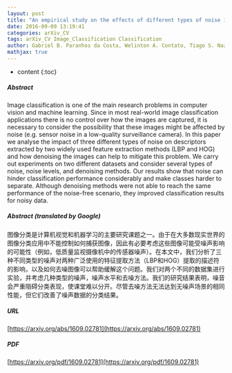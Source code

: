 ```yaml
---
layout: post
title: "An empirical study on the effects of different types of noise in image classification tasks"
date: 2016-09-09 13:19:41
categories: arXiv_CV
tags: arXiv_CV Image_Classification Classification
author: Gabriel B. Paranhos da Costa, Welinton A. Contato, Tiago S. Nazare, João E. S. Batista Neto, Moacir Ponti
mathjax: true
---
```


* content
{:toc}

##### Abstract
Image classification is one of the main research problems in computer vision and machine learning. Since in most real-world image classification applications there is no control over how the images are captured, it is necessary to consider the possibility that these images might be affected by noise (e.g. sensor noise in a low-quality surveillance camera). In this paper we analyse the impact of three different types of noise on descriptors extracted by two widely used feature extraction methods (LBP and HOG) and how denoising the images can help to mitigate this problem. We carry out experiments on two different datasets and consider several types of noise, noise levels, and denoising methods. Our results show that noise can hinder classification performance considerably and make classes harder to separate. Although denoising methods were not able to reach the same performance of the noise-free scenario, they improved classification results for noisy data.

##### Abstract (translated by Google)
图像分类是计算机视觉和机器学习的主要研究课题之一。由于在大多数现实世界的图像分类应用中不能控制如何捕获图像，因此有必要考虑这些图像可能受噪声影响的可能性（例如，低质量监视摄像机中的传感器噪声）。在本文中，我们分析了三种不同类型的噪声对两种广泛使用的特征提取方法（LBP和HOG）提取的描述符的影响，以及如何去噪图像可以帮助缓解这个问题。我们对两个不同的数据集进行实验，并考虑几种类型的噪声，噪声水平和去噪方法。我们的研究结果表明，噪音会严重阻碍分类表现，使课堂难以分开。尽管去噪方法无法达到无噪声场景的相同性能，但它们改善了噪声数据的分类结果。

##### URL
[https://arxiv.org/abs/1609.02781](https://arxiv.org/abs/1609.02781)

##### PDF
[https://arxiv.org/pdf/1609.02781](https://arxiv.org/pdf/1609.02781)

